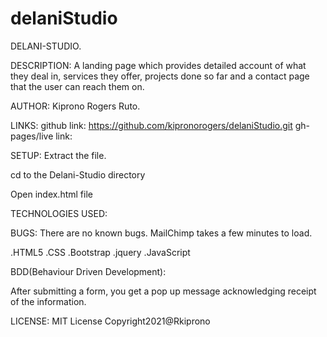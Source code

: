 # delaniStudio
DELANI-STUDIO.

DESCRIPTION:
A landing page which provides detailed account of what they deal in, services they offer, projects done so far and a contact page that the user can reach them on.

AUTHOR:
Kiprono Rogers Ruto.

LINKS:
github link: https://github.com/kipronorogers/delaniStudio.git
gh-pages/live link: 


SETUP:
Extract the file.

cd to the Delani-Studio directory

Open index.html file

TECHNOLOGIES USED:

BUGS:
There are no known bugs.
MailChimp takes a few minutes to load.

.HTML5
.CSS
.Bootstrap
.jquery
.JavaScript

BDD(Behaviour Driven Development):

After submitting a form, you get a pop up message acknowledging receipt of the information.


LICENSE:
MIT License
Copyright2021@Rkiprono
